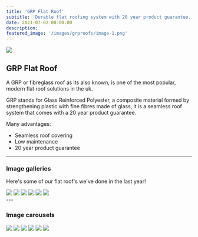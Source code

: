 ```yaml
---
title: 'GRP Flat Roof'
subtitle: 'Durable flat roofing system with 20 year product guarantee. '
date: 2021-07-02 00:00:00
description:  
featured_image: '/images/grproofs/image-1.png'
---
```


![](/images/grproofs/image-1.png)

## GRP Flat Roof

A GRP or fibreglass roof as its also known, is one of the most popular, modern flat roof solutions in the uk. 

GRP stands for Glass Reinforced Polyester, a composite material formed by strengthening plastic with fine fibres made of glass, it is a seamless roof system that comes with a 20 year product guarantee.


Many advantages:

* Seamless roof covering
* Low maintenance 
* 20 year product guarantee

---

### Image galleries

Here's some of our flat roof's we've done in the last year!

<div class="gallery" data-columns="3">
	<img src="/images/grproofs/image-1.png">
	<img src="/images/grproofs/image-2.png">
	<img src="/images/grproofs/image-3.png">
	<img src="/images/grproofs/image-4.png">
	<img src="/images/grproofs/image-5.png">
	<img src="/images/grproofs/image-6.png">
</div>
---

### Image carousels


<div class="gallery" data-columns="1">
	<img src="/images/grproofs/image-1.png">
	<img src="/images/grproofs/image-2.png">
	<img src="/images/grproofs/image-3.png">
	<img src="/images/grproofs/image-4.png">
	<img src="/images/grproofs/image-5.png">
	<img src="/images/grproofs/image-6.png">
</div>
